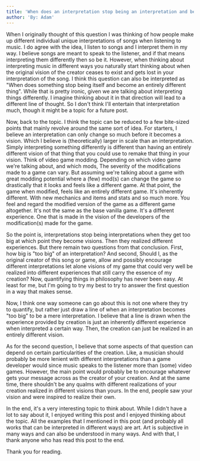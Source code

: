 ```yaml
---
title: 'When does an interpretation stop being an interpretation and become an entirely different vision?'
author: 'By: Adam'
---
```


When I originally thought of this question I was thinking of how people make up different individual unique interpretations of songs when listening to music. I do agree with the idea, I listen to songs and I interpret them in my way. I believe songs are meant to speak to the listener, and if that means interpreting them differently then so be it. However, when thinking about interpreting music in different ways you naturally start thinking about when the original vision of the creator ceases to exist and gets lost in your interpretation of the song. I think this question can also be interpreted as "When does something stop being itself and become an entirely different thing". While that is pretty ironic, given we are talking about interpreting things differently. I imagine thinking about it in that direction will lead to a different line of thought. So I don't think I'll entertain that interpretation much, though it might be a topic for a future post. 

Now, back to the topic. I think the topic can be reduced to a few bite-sized points that mainly revolve around the same sort of idea. For starters, I believe an interpretation can only change so much before it becomes a vision. Which I believe is (theoretically) larger in scale than an interpretation. Simply interpreting something differently is different than having an entirely different vision of that thing that you could use to remake that thing in your vision. Think of video game modding. Depending on which video game we're talking about, and which mods, The severity of the modifications made to a game can vary. But assuming we're talking about a game with great modding potential where a (few) mod(s) can change the game so drastically that it looks and feels like a different game. At that point, the game when modified, feels like an entirely different game. It's inherently different. With new mechanics and items and stats and so much more. You feel and regard the modified version of the game as a different game altogether. It's not the same as the base vanilla game. It's a different experience. One that is made in the vision of the developers of the modification(s) made for the game. 

So the point is, interpretations stop being interpretations when they get too big at which point they become visions. Then they realized different experiences. But there remain two questions from that conclusion. First, how big is "too big" of an interpretation? And second, Should I, as the original creator of this song or game, allow and possibly encourage different interpretations let alone visions of my game that could very well be realized into different experiences that still carry the essence of my creation? Now, quantifying things in philosophy has never been easy. At least for me, but I'm going to try my best to try to answer the first question in a way that makes sense.

Now, I think one way someone can go about this is not one where they try to quantify, but rather just draw a line of when an interpretation becomes "too big" to be a mere interpretation. I believe that a line is drawn when the experience provided by creation is just an inherently different experience when interpreted a certain way. Then, the creation can just be realized in an entirely different vision. 

As for the second question, I believe that some aspects of that question can depend on certain particularities of the creation. Like, a musician should probably be more lenient with different interpretations than a game developer would since music speaks to the listener more than (some) video games. However, the main point would probably be to encourage whatever gets your message across as the creator of your creation. And at the same time, there shouldn't be any qualms with different realizations of your creation realized in different visions than yours. In the end, people saw your vision and were inspired to realize their own.

In the end, it's a very interesting topic to think about. While I didn't have a lot to say about it, I enjoyed writing this post and I enjoyed thinking about the topic. All the examples that I mentioned in this post (and probably all works that can be interpreted in different ways) are art. Art is subjective in many ways and can also be understood in many ways. And with that, I thank anyone who has read this post to the end.

Thank you for reading.